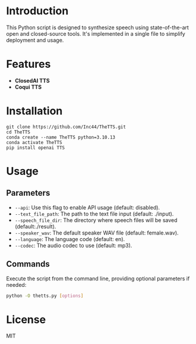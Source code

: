 # Introduction

This Python script is designed to synthesize speech using state-of-the-art open and closed-source tools. It's implemented in a single file to simplify deployment and usage.

# Features

- **ClosedAI TTS**
- **Coqui TTS**

# Installation

```
git clone https://github.com/Inc44/TheTTS.git
cd TheTTS
conda create --name TheTTS python=3.10.13
conda activate TheTTS
pip install openai TTS
```

# Usage

## Parameters

- `--api`: Use this flag to enable API usage (default: disabled).
- `--text_file_path`: The path to the text file input (default: ./input).
- `--speech_file_dir`: The directory where speech files will be saved (default:./result).
- `--speaker_wav`: The default speaker WAV file (default: female.wav).
- `--language`: The language code (default: en).
- `--codec`: The audio codec to use (default: mp3).

## Commands

Execute the script from the command line, providing optional parameters if needed:

```bash
python -O thetts.py [options]
```

# License

MIT
